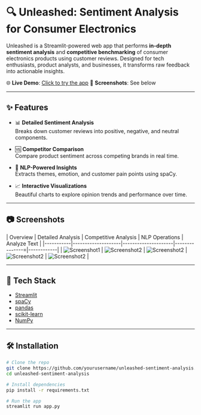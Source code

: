 # 🔍 Unleashed: Sentiment Analysis for Consumer Electronics

Unleashed is a Streamlit-powered web app that performs **in-depth sentiment analysis** and **competitive benchmarking** of consumer electronics products using customer reviews. Designed for tech enthusiasts, product analysts, and businesses, it transforms raw feedback into actionable insights.

🌐 **Live Demo**: [Click to try the app](https://unleashed-sentiment-analysis-for-consumer-electronics-mshbbidc.streamlit.app/)
📸 **Screenshots**: See below

---

## ✨ Features

- 📊 **Detailed Sentiment Analysis**  
  Breaks down customer reviews into positive, negative, and neutral components.

- 🆚 **Competitor Comparison**  
  Compare product sentiment across competing brands in real time.

- 🧠 **NLP-Powered Insights**  
  Extracts themes, emotion, and customer pain points using spaCy.

- 📈 **Interactive Visualizations**  
  Beautiful charts to explore opinion trends and performance over time.

---

## 📷 Screenshots

| Overview | Detailed Analysis | Competitive Analysis | NLP Operations | Analyze Text |
|-----------|--------------------|---------------------|---------------=|------------|
| ![Screenshot1](assets/screenshot1.png) | ![Screenshot2](assets/screenshot2.png) | ![Screenshot2](assets/screenshot2.png) | ![Screenshot2](assets/screenshot2.png) | ![Screenshot2](assets/screenshot2.png) |

---

## 🚀 Tech Stack

- [Streamlit](https://streamlit.io/)
- [spaCy](https://spacy.io/)
- [pandas](https://pandas.pydata.org/)
- [scikit-learn](https://scikit-learn.org/)
- [NumPy](https://numpy.org/)

---

## 🛠️ Installation

```bash
# Clone the repo
git clone https://github.com/yourusername/unleashed-sentiment-analysis.git
cd unleashed-sentiment-analysis

# Install dependencies
pip install -r requirements.txt

# Run the app
streamlit run app.py
